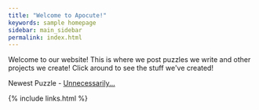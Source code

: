 ```yaml
---
title: "Welcome to Apocute!"
keywords: sample homepage
sidebar: main_sidebar
permalink: index.html
---
```


Welcome to our website! This is where we post puzzles we write and other projects we create! Click around to see the stuff we've created!

Newest Puzzle - [Unnecessarily...](unnecessarilyintro.html)

{% include links.html %}
